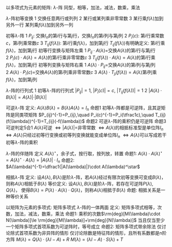 以多项式为元素的矩阵: $\lambda$-阵
同型，相等，加法，减法，数乘，乘法

$\lambda$-阵初等变换
   1 交换任意两行或列列
   2 某行或某列乘非零常数
   3 某行乘$f(\lambda)$加到另外一行
     某列乘$f(\lambda)$加到另外一列

初等$\lambda$-阵
  1 $P_{ij}$: 交换$I_n$的第$i$行与第$j$行，交换$I_n$的第$i$列与第$j$列
  2 $P_i(c)$: 第$i$行乘常数$c$，第$i$列乘常数$c$
  3 $T_{ij}(f(\lambda))$: 第$i$行乘$f(\lambda)$，加到第$j$行 
    $T_{ij}(f(\lambda))$有明确定义: 第$i$行乘$f(\lambda)$，加到第$j$行
  初等行变换与矩阵左乘
    $1\ P_{ij}\cdot A(\lambda)=$交换$A(\lambda)$的第$i$行与第$j$行
    $2\ P_i(c)\cdot A(\lambda)=A(\lambda)$的第$i$行乘非零常数$c$
    $3\ T_{ij}(f(\lambda))\cdot A(\lambda)=A(\lambda)$的第$i$行乘$f(\lambda)$，加到第$j$行
  初等列变换与矩阵右乘
    $1\ A(\lambda)\cdot P_{ij}=$交换$A(\lambda)$的第$i$列与第$j$列
    $2\ A(\lambda)\cdot P_i(c)=$交换$A(\lambda)$的第$i$列乘非零常数$c$
    $3\ A(\lambda)\cdot T_{ji}(f(\lambda))=A(\lambda)$第$i$列乘$f(\lambda)$，加到第$j$列

$\lambda$-阵的行列式
   1 初等$\lambda$-阵的行列式
     $|P_{ij}|=1,\ |P_i(c)|=c,\ |T_{ij}(f(\lambda))|=1$
   2 $|A(\lambda)\cdot B(\lambda)|=A(\lambda)|\cdot|B(\lambda)|$

可逆$\lambda$-阵
   定义: $A(\lambda)B(\lambda)=B(\lambda)A(\lambda)=I_n$
   命题1 初等$\lambda$-阵都是可逆阵，且其逆矩阵是同类项矩阵
        $P_{ij}^{-1}=P_{ij},\quad P_i(c)^{-1}=P_i(\tfrac1c),\quad T_{ij}(f(\lambda))^{-1}=T_{ij}(-f(\lambda))$
   命题2 可逆$\lambda$-阵的乘积仍是可逆阵
   命题3 可逆判定5合1
        $A(\lambda)$可逆
        $\Leftrightarrow|A(\lambda)|=$非零常数
        $\Leftrightarrow A(\lambda)$的相抵标准型是单位阵$I_n$
        $\Leftrightarrow A(\lambda)$只经过初等行变换或初等列变换就能变成单位阵$I_n$
        $\Leftrightarrow A(\lambda)$可以写成若干初等$\lambda$-阵的乘积

$\lambda$-阵的伴随阵
  定义 $A(\lambda)^\star$，余子式，按行取，按列放，转置
  命题1: $A(\lambda)\cdot A(\lambda)^\star=A(\lambda)^\star\cdot A(\lambda)=|A(\lambda)|\cdot I_n$
  命题2: $A(\lambda)^{-1}=\dfrac1{|A(\lambda)|}\cdot A(\lambda)^\star$

相抵$\lambda$-阵
  定义: 设$A(\lambda), B(\lambda)$是阶$\lambda$-阵，若$A(\lambda)$经过有限次初等变换可变成$B(\lambda)$，则称$A(\lambda)$相抵于$B(\lambda)$
  等价定义: 设$A(\lambda), B(\lambda)$是阶$\lambda$-阵，若存在可逆阵$P(\lambda),Q(\lambda)$，
          使得$B(\lambda)=P(\lambda)\cdot A(\lambda)\cdot Q(\lambda)$，则称$A(\lambda)$相抵于$B(\lambda)$
  命题: 相抵关系是一种等价关系


以矩阵为元素的多项式: 矩阵多项式
  $\lambda$-阵的一体两面
  定义: 矩阵多项式相等，次数，加法，减法，数乘，乘法
  命题1: 乘积的次数$\rm{deg}[M(\lambda)\cdot N(\lambda)]\le \rm{deg}[M(\lambda)]+\rm{deg}[N(\lambda)]$
        当且仅当至少一个矩阵多项式首项系数为可逆阵时，等号成立
  命题2: 矩阵多项式带余除法
        仅讨论除式首项系数为非异阵的情形
        仅讨论除数是特征阵的情形，且所有系数都是n阶方阵
        $M(\lambda)=Q(\lambda)\cdot(\lambda I-A)+R$
        $M(\lambda)=(\lambda I-A)\cdot S(\lambda)+T$